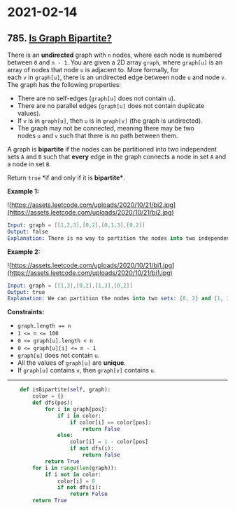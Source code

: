 # 2021-02-14

## 785. [Is Graph Bipartite?](https://leetcode.com/problems/is-graph-bipartite/)

There is an **undirected** graph with `n` nodes, where each node is numbered between `0` and `n - 1`. You are given a 2D array `graph`, where `graph[u]` is an array of nodes that node `u` is adjacent to. More formally, for each `v` in `graph[u]`, there is an undirected edge between node `u` and node `v`. The graph has the following properties:

- There are no self-edges (`graph[u]` does not contain `u`).
- There are no parallel edges (`graph[u]` does not contain duplicate values).
- If `v` is in `graph[u]`, then `u` is in `graph[v]` (the graph is undirected).
- The graph may not be connected, meaning there may be two nodes `u` and `v` such that there is no path between them.

A graph is **bipartite** if the nodes can be partitioned into two independent sets `A` and `B` such that **every** edge in the graph connects a node in set `A` and a node in set `B`.

Return `true` \*if and only if it is **bipartite\***.

**Example 1:**

![https://assets.leetcode.com/uploads/2020/10/21/bi2.jpg](https://assets.leetcode.com/uploads/2020/10/21/bi2.jpg)

```s
Input: graph = [[1,2,3],[0,2],[0,1,3],[0,2]]
Output: false
Explanation: There is no way to partition the nodes into two independent sets such that every edge connects a node in one and a node in the other.
```

**Example 2:**

![https://assets.leetcode.com/uploads/2020/10/21/bi1.jpg](https://assets.leetcode.com/uploads/2020/10/21/bi1.jpg)

```s
Input: graph = [[1,3],[0,2],[1,3],[0,2]]
Output: true
Explanation: We can partition the nodes into two sets: {0, 2} and {1, 3}.
```

**Constraints:**

- `graph.length == n`
- `1 <= n <= 100`
- `0 <= graph[u].length < n`
- `0 <= graph[u][i] <= n - 1`
- `graph[u]` does not contain `u`.
- All the values of `graph[u]` are **unique**.
- If `graph[u]` contains `v`, then `graph[v]` contains `u`.

---

```py
    def isBipartite(self, graph):
        color = {}
        def dfs(pos):
            for i in graph[pos]:
                if i in color:
                    if color[i] == color[pos]:
                        return False
                else:
                    color[i] = 1 - color[pos]
                    if not dfs(i):
                        return False
            return True
        for i in range(len(graph)):
            if i not in color:
                color[i] = 0
                if not dfs(i):
                    return False
        return True
```
